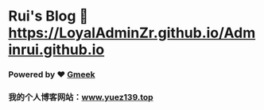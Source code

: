# Rui's Blog :link: https://LoyalAdminZr.github.io/Adminrui.github.io 
### Powered by :heart: [Gmeek](https://github.com/Meekdai/Gmeek)
### 我的个人博客网站：www.yuez139.top
